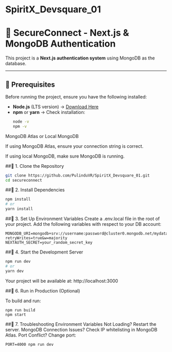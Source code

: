 # SpiritX_Devsquare_01
# 🚀 SecureConnect - Next.js & MongoDB Authentication

This project is a **Next.js authentication system** using MongoDB as the database.

---

## 📜 Prerequisites
Before running the project, ensure you have the following installed:

- **Node.js** (LTS version) → [Download Here](https://nodejs.org/)
- **npm** or **yarn** → Check installation:
  ```sh
  node -v
  npm -v
  ```
MongoDB Atlas or Local MongoDB

If using MongoDB Atlas, ensure your connection string is correct.

If using local MongoDB, make sure MongoDB is running.

##📌 1. Clone the Repository
```sh
git clone https://github.com/PulinduVR/SpiritX_Devsquare_01.git
cd secureconnect
```

##📌 2. Install Dependencies
```sh
npm install
# or
yarn install
```

##📌 3. Set Up Environment Variables
Create a .env.local file in the root of your project.
Add the following variables with respect to your DB account:
```
MONGODB_URI=mongodb+srv://username:password@cluster0.mongodb.net/mydatabase?retryWrites=true&w=majority
NEXTAUTH_SECRET=your_random_secret_key
```
##📌 4. Start the Development Server
```sh
npm run dev
# or
yarn dev
```
Your project will be available at: http://localhost:3000

##📌 6. Run in Production (Optional)

To build and run:
```
npm run build
npm start
```

##📌 7. Troubleshooting
Environment Variables Not Loading? Restart the server.
MongoDB Connection Issues? Check IP whitelisting in MongoDB Atlas.
Port Conflict? Change port:
```
PORT=4000 npm run dev
```



